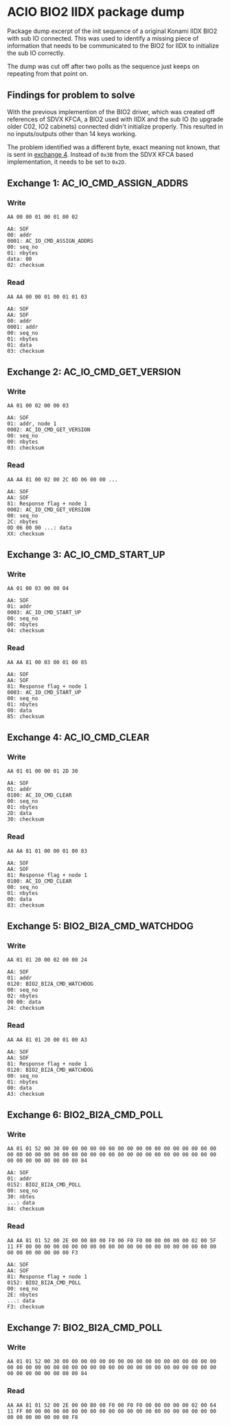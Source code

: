 # ACIO BIO2 IIDX package dump

Package dump excerpt of the init sequence of a original Konami IIDX BIO2 with sub IO connected. This
was used to identify a missing piece of information that needs to be communicated to the BIO2 for
IIDX to initialize the sub IO correctly.

The dump was cut off after two polls as the sequence just keeps on repeating from that point on.

## Findings for problem to solve

With the previous implemention of the BIO2 driver, which was created off references of SDVX KFCA, a
BIO2 used with IIDX and the sub IO (to upgrade older C02, IO2 cabinets) connected didn't initialize
properly. This resulted in no inputs/outputs other than 14 keys working.

The problem identified was a different byte, exact meaning not known, that is sent in
[exchange 4](#exchange-4-ac-io-cmd-clear). Instead of `0x3B` from the SDVX KFCA based
implementation, it needs to be set to `0x2D`.

## Exchange 1: AC_IO_CMD_ASSIGN_ADDRS

### Write

```text
AA 00 00 01 00 01 00 02

AA: SOF
00: addr
0001: AC_IO_CMD_ASSIGN_ADDRS
00: seq_no
01: nbytes
data: 00
02: checksum
```

### Read

```
AA AA 00 00 01 00 01 01 03

AA: SOF
AA: SOF
00: addr
0001: addr
00: seq_no
01: nbytes
01: data
03: checksum
```

## Exchange 2: AC_IO_CMD_GET_VERSION

### Write

```
AA 01 00 02 00 00 03

AA: SOF
01: addr, node 1
0002: AC_IO_CMD_GET_VERSION
00: seq_no
00: nbytes
03: checksum
```

### Read

```
AA AA 81 00 02 00 2C 0D 06 00 00 ...

AA: SOF
AA: SOF
81: Response flag + node 1
0002: AC_IO_CMD_GET_VERSION
00: seq_no
2C: nbytes
0D 06 00 00 ...: data
XX: checksum
```

## Exchange 3: AC_IO_CMD_START_UP

### Write

```
AA 01 00 03 00 00 04

AA: SOF
01: addr
0003: AC_IO_CMD_START_UP
00: seq_no
00: nbytes
04: checksum
```

### Read

```
AA AA 81 00 03 00 01 00 85

AA: SOF
AA: SOF
81: Response flag + node 1
0003: AC_IO_CMD_START_UP
00: seq_no
01: nbytes
00: data
85: checksum
```

## Exchange 4: AC_IO_CMD_CLEAR

### Write

```
AA 01 01 00 00 01 2D 30

AA: SOF
01: addr
0100: AC_IO_CMD_CLEAR
00: seq_no
01: nbytes
2D: data
30: checksum
```

### Read

```
AA AA 81 01 00 00 01 00 83

AA: SOF
AA: SOF
81: Response flag + node 1
0100: AC_IO_CMD_CLEAR
00: seq_no
01: nbytes
00: data
83: checksum
```

## Exchange 5: BIO2_BI2A_CMD_WATCHDOG

### Write

```
AA 01 01 20 00 02 00 00 24

AA: SOF
01: addr
0120: BIO2_BI2A_CMD_WATCHDOG
00: seq_no
02: nbytes
00 00: data
24: checksum
```

### Read

```
AA AA 81 01 20 00 01 00 A3

AA: SOF
AA: SOF
81: Response flag + node 1
0120: BIO2_BI2A_CMD_WATCHDOG
00: seq_no
01: nbytes
00: data
A3: checksum
```

## Exchange 6: BIO2_BI2A_CMD_POLL

### Write

```
AA 01 01 52 00 30 00 00 00 00 00 00 00 00 00 00 00 00 00 00 00 00 00 00 00 00 00 00 00 00 00 00 00 00 00 00 00 00 00 00 00 00 00 00 00 00 00 00 00 00 00 00 00 00 84

AA: SOF
01: addr
0152: BIO2_BI2A_CMD_POLL
00: seq_no
30: nbtes
...: data
84: checksum 
```

### Read

```
AA AA 81 01 52 00 2E 00 00 B0 00 F0 00 F0 F0 00 00 00 00 00 02 00 5F 11 FF 00 00 00 00 00 00 00 00 00 00 00 00 00 00 00 00 00 00 00 00 00 00 00 00 00 00 00 00 F3

AA: SOF
AA: SOF
81: Response flag + node 1
0152: BIO2_BI2A_CMD_POLL
00: seq_no
2E: nbytes
...: data
F3: checksum
```

## Exchange 7: BIO2_BI2A_CMD_POLL

### Write

```
AA 01 01 52 00 30 00 00 00 00 00 00 00 00 00 00 00 00 00 00 00 00 00 00 00 00 00 00 00 00 00 00 00 00 00 00 00 00 00 00 00 00 00 00 00 00 00 00 00 00 00 00 00 00 84
```

### Read

```
AA AA 81 01 52 00 2E 00 00 B0 00 F0 00 F0 F0 00 00 00 00 00 02 00 64 11 FF 00 00 00 00 00 00 00 00 00 00 00 00 00 00 00 00 00 00 00 00 00 00 00 00 00 00 00 00 F8
```
